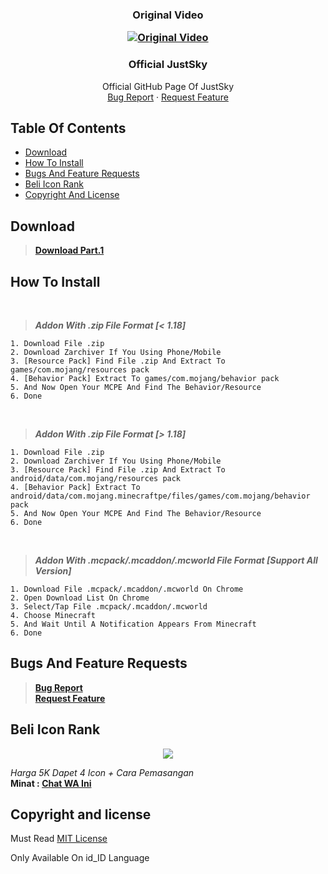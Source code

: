 
<p align="center">
  <h3 align="center"> Original Video
    </h>
    <div align="center">

  <a href="https://youtu.be/5d_fsb3OPd8"><img src="https://img.youtu.be/vi/5d_fsb3OPd8.jpg" alt="Original Video"></a>

</div>
    </p>
    


  
 
<p align="center">




<p align="center">


  <h3 align="center">Official JustSky</h3>

  <p align="center">
    Official GitHub Page Of JustSky
    <br>
    <a href="https://github.com/JustSkyDev/UniqueMobs/issues">Bug Report</a>
    ·
    <a href="https://github.com/JustSkyDev/UniqueMobs/pulls">Request Feature</a>
  </p>
</p>
</p>


## Table Of Contents

- [Download](#download)
- [How To Install](#how-to-install)
- [Bugs And Feature Requests](#bugs-and-feature-requests)
- [Beli Icon Rank](#beli-icon-rank)
- [Copyright And License](#copyright-and-license)




## Download

> **[Download Part.1](https://apkadmin.com/881m6vm2m2ii/Unique_Mobs.mcaddon.html)**




## How To Install
<br />

> ***Addon With .zip File Format [< 1.18]***
```text
1. Download File .zip
2. Download Zarchiver If You Using Phone/Mobile
3. [Resource Pack] Find File .zip And Extract To games/com.mojang/resources pack
4. [Behavior Pack] Extract To games/com.mojang/behavior pack
5. And Now Open Your MCPE And Find The Behavior/Resource
6. Done
```

<br/>

> ***Addon With .zip File Format [> 1.18]***
```text
1. Download File .zip
2. Download Zarchiver If You Using Phone/Mobile
3. [Resource Pack] Find File .zip And Extract To android/data/com.mojang/resources pack
4. [Behavior Pack] Extract To android/data/com.mojang.minecraftpe/files/games/com.mojang/behavior pack
5. And Now Open Your MCPE And Find The Behavior/Resource
6. Done
```

<br />

> ***Addon With .mcpack/.mcaddon/.mcworld File Format [Support All Version]***
```text
1. Download File .mcpack/.mcaddon/.mcworld On Chrome
2. Open Download List On Chrome
3. Select/Tap File .mcpack/.mcaddon/.mcworld
4. Choose Minecraft
5. And Wait Until A Notification Appears From Minecraft
6. Done
```

## Bugs And Feature Requests

> **[Bug Report](https://github.com/JustSkyDev/UniqueMobs/issues)** <br />
> **[Request Feature](https://github.com/JustSkyDev/UniqueMobs/pulls)**

## Beli Icon Rank
<p align="center">
  <a href="https://wa.me/6281217435667?text=%23beli-icon-rank">
      <img src="https://images.app.goo.gl/HSn9HHwNxTd62Tzr9">
    </a>
  </p>

_Harga 5K Dapet 4 Icon + Cara Pemasangan_<br />
**Minat : [Chat WA Ini](https://wa.me/6281217435667?text=%23beli-icon-rank)**

## Copyright and license

Must Read [MIT License](https://github.com/JustSkyDev/UniqueMobs/blob/data/LICENSE.md)
<p>Only Available On id_ID Language</p>
